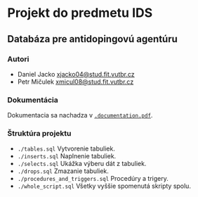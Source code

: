 # Projekt do predmetu IDS

## Databáza pre antidopingovú agentúru

### Autori

- Daniel Jacko xjacko04@stud.fit.vutbr.cz
- Petr Mičulek xmicul08@stud.fit.vutbr.cz

### Dokumentácia

Dokumentacia sa nachadza v [`.documentation.pdf`](./documentation.pdf).

### Štruktúra projektu

- `./tables.sql` Vytvorenie tabuliek.
- `./inserts.sql` Naplnenie tabuliek.
- `./selects.sql` Ukážka výberu dát z tabuliek.
- `./drops.sql` Zmazanie tabuliek.
- `./procedures_and_triggers.sql` Procedúry a trigery.
- `./whole_script.sql` Všetky vyššie spomenutá skripty spolu.

